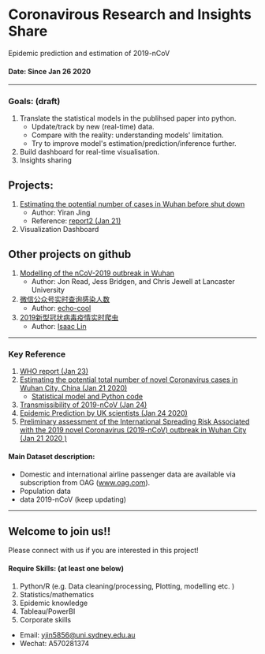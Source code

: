 # Coronavirous Research and Insights Share
Epidemic prediction and estimation of 2019-nCoV

#### Date: Since Jan 26 2020

***
### Goals: (draft)
1. Translate the statistical models in the publihsed paper into python.
   - Update/track by new (real-time) data.
   - Compare with the reality: understanding models' limitation.
   - Try to improve model's estimation/prediction/inference further.
1. Build dashboard for real-time visualisation.
1. Insights sharing


## Projects:
1. [Estimating the potential number of cases in Wuhan before shut down](https://github.com/YiranJing/Coronavirus-Epidemic-2019-nCov/tree/master/Model%201)
   - Author: Yiran Jing
   - Reference: [report2 (Jan 21)](https://www.imperial.ac.uk/media/imperial-college/medicine/sph/ide/gida-fellowships/2019-nCoV-outbreak-report-22-01-2020.pdf)
2. Visualization Dashboard 



## Other projects on github
1. [Modelling of the nCoV-2019 outbreak in Wuhan](https://github.com/chrism0dwk/wuhan)
   - Author: Jon Read, Jess Bridgen, and Chris Jewell at Lancaster University
1. [微信公众号实时查询感染人数](https://github.com/echo-cool/2019-nCov)
   - Author: [echo-cool](https://github.com/echo-cool)
2. [2019新型冠状病毒疫情实时爬虫](https://github.com/BlankerL/DXY-2019-nCoV-Crawler)
   - Author: [Isaac Lin](https://github.com/BlankerL)

***

### Key Reference
1. [WHO report (Jan 23)](https://www.who.int/docs/default-source/coronaviruse/situation-reports/20200123-sitrep-3-2019-ncov.pdf)
2. [Estimating the potential total number of novel
Coronavirus cases in Wuhan City, China (Jan 21 2020)](https://www.imperial.ac.uk/media/imperial-college/medicine/sph/ide/gida-fellowships/2019-nCoV-outbreak-report-22-01-2020.pdf)
    - [Statistical model and Python code](https://github.com/YiranJing/Coronavirus-Epidemic-2019-nCov/tree/master/Model%201)
3. [Transmissibility of 2019-nCoV (Jan 24)](https://www.imperial.ac.uk/media/imperial-college/medicine/sph/ide/gida-fellowships/Imperial-2019-nCoV-transmissibility.pdf)
4. [Epidemic Prediction by UK scientists (Jan 24 2020)](https://www.medrxiv.org/node/71375.external-links.html)
5. [Preliminary assessment of the International Spreading
Risk Associated with the 2019 novel Coronavirus
(2019-nCoV) outbreak in Wuhan City (Jan 21 2020 )](https://www.mobs-lab.org/uploads/6/7/8/7/6787877/wuhan_novel_coronavirus_jan21.pdf)

#### Main Dataset description:
- Domestic and international airline passenger data are available via subscription from OAG (www.oag.com).
- Population data
- data 2019-nCoV (keep updating)

***
## Welcome to join us!!
Please connect with us if you are interested in this project!
#### Require Skills: (at least one below)
1. Python/R (e.g. Data cleaning/processing, Plotting, modelling etc. )
2. Statistics/mathematics
3. Epidemic knowledge
4. Tableau/PowerBI
6. Corporate skills

- Email: yjin5856@uni.sydney.edu.au
- Wechat: A570281374






